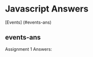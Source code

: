 # Javascript Answers

[Events] (#events-ans)





## events-ans

Assignment 1 Answers:
```javascript
     
```
   

 
